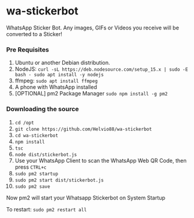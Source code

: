 # wa-stickerbot
WhatsApp Sticker Bot. Any images, GIFs or Videos you receive will be converted to a Sticker!

### Pre Requisites
1. Ubuntu or another Debian distribution.
2. NodeJS:
`curl -sL https://deb.nodesource.com/setup_15.x | sudo -E bash -
sudo apt install -y nodejs`
3. ffmpeg:
`sudo apt install ffmpeg`
4. A phone with WhatsApp installed
5. [OPTIONAL] pm2 Package Manager `sudo npm install -g pm2`

### Downloading the source
1. `cd /opt`
2. `git clone https://github.com/Helvio88/wa-stickerbot`
3. `cd wa-stickerbot`
4. `npm install`
5. `tsc`
6. `node dist/stickerbot.js`
7. Use your WhatsApp Client to scan the WhatsApp Web QR Code, then press `CTRL+c`
8. `sudo pm2 startup`
9. `sudo pm2 start dist/stickerbot.js`
10. `sudo pm2 save`

Now pm2 will start your Whatsapp Stickerbot on System Startup

To restart:
`sudo pm2 restart all`